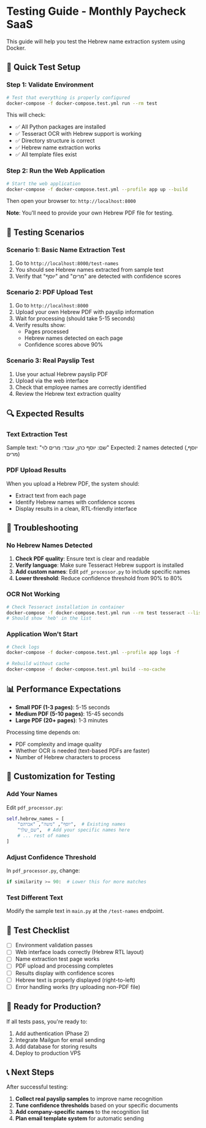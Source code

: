 # Testing Guide - Monthly Paycheck SaaS

This guide will help you test the Hebrew name extraction system using Docker.

## 🧪 Quick Test Setup

### Step 1: Validate Environment
```bash
# Test that everything is properly configured
docker-compose -f docker-compose.test.yml run --rm test
```

This will check:
- ✅ All Python packages are installed
- ✅ Tesseract OCR with Hebrew support is working  
- ✅ Directory structure is correct
- ✅ Hebrew name extraction works
- ✅ All template files exist

### Step 2: Run the Web Application
```bash
# Start the web application
docker-compose -f docker-compose.test.yml --profile app up --build
```

Then open your browser to: `http://localhost:8000`

**Note**: You'll need to provide your own Hebrew PDF file for testing.

## 🎯 Testing Scenarios

### Scenario 1: Basic Name Extraction Test
1. Go to `http://localhost:8000/test-names`
2. You should see Hebrew names extracted from sample text
3. Verify that "יוסף" and "מרים" are detected with confidence scores

### Scenario 2: PDF Upload Test
1. Go to `http://localhost:8000`
2. Upload your own Hebrew PDF with payslip information
3. Wait for processing (should take 5-15 seconds)
4. Verify results show:
   - Pages processed
   - Hebrew names detected on each page
   - Confidence scores above 90%

### Scenario 3: Real Payslip Test
1. Use your actual Hebrew payslip PDF
2. Upload via the web interface
3. Check that employee names are correctly identified
4. Review the Hebrew text extraction quality

## 🔍 Expected Results

### Text Extraction Test
Sample text: "שם: יוסף כהן, עובד: מרים לוי"
Expected: 2 names detected (יוסף, מרים)

### PDF Upload Results
When you upload a Hebrew PDF, the system should:
- Extract text from each page
- Identify Hebrew names with confidence scores
- Display results in a clean, RTL-friendly interface

## 🐛 Troubleshooting

### No Hebrew Names Detected
1. **Check PDF quality**: Ensure text is clear and readable
2. **Verify language**: Make sure Tesseract Hebrew support is installed
3. **Add custom names**: Edit `pdf_processor.py` to include specific names
4. **Lower threshold**: Reduce confidence threshold from 90% to 80%

### OCR Not Working
```bash
# Check Tesseract installation in container
docker-compose -f docker-compose.test.yml run --rm test tesseract --list-langs
# Should show 'heb' in the list
```

### Application Won't Start
```bash
# Check logs
docker-compose -f docker-compose.test.yml --profile app logs -f

# Rebuild without cache
docker-compose -f docker-compose.test.yml build --no-cache
```

## 📊 Performance Expectations

- **Small PDF (1-3 pages)**: 5-15 seconds
- **Medium PDF (5-10 pages)**: 15-45 seconds  
- **Large PDF (20+ pages)**: 1-3 minutes

Processing time depends on:
- PDF complexity and image quality
- Whether OCR is needed (text-based PDFs are faster)
- Number of Hebrew characters to process

## 🔧 Customization for Testing

### Add Your Names
Edit `pdf_processor.py`:
```python
self.hebrew_names = [
    "יוסף", "משה", "אברהם",  # Existing names
    "שם_שלך",  # Add your specific names here
    # ... rest of names
]
```

### Adjust Confidence Threshold
In `pdf_processor.py`, change:
```python
if similarity >= 90:  # Lower this for more matches
```

### Test Different Text
Modify the sample text in `main.py` at the `/test-names` endpoint.

## 📝 Test Checklist

- [ ] Environment validation passes
- [ ] Web interface loads correctly (Hebrew RTL layout)
- [ ] Name extraction test page works
- [ ] PDF upload and processing completes
- [ ] Results display with confidence scores
- [ ] Hebrew text is properly displayed (right-to-left)
- [ ] Error handling works (try uploading non-PDF file)

## 🚀 Ready for Production?

If all tests pass, you're ready to:
1. Add authentication (Phase 2)
2. Integrate Mailgun for email sending
3. Add database for storing results
4. Deploy to production VPS

## 📞 Next Steps

After successful testing:
1. **Collect real payslip samples** to improve name recognition
2. **Tune confidence thresholds** based on your specific documents  
3. **Add company-specific names** to the recognition list
4. **Plan email template system** for automatic sending 